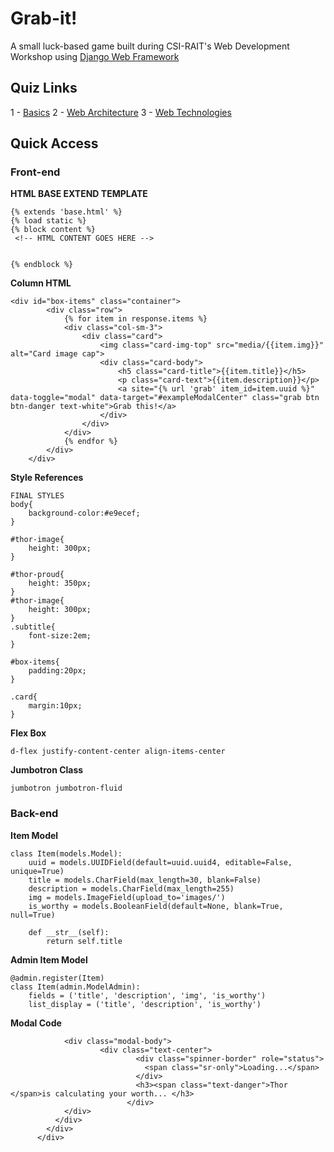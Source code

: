 # Grab-it!
A small luck-based game built during CSI-RAIT's Web Development Workshop using [Django Web Framework](https://www.djangoproject.com/)

## Quiz Links
1 - [Basics](http://bit.ly/csi-webdev-1)
2 - [Web Architecture](http://bit.ly/csi-webdev-2)
3 - [Web Technologies](http://bit.ly/csi-webdev-3)

## Quick Access 

### Front-end

**HTML BASE EXTEND TEMPLATE**

```
{% extends 'base.html' %}
{% load static %}
{% block content %}
 <!-- HTML CONTENT GOES HERE -->


{% endblock %}
```

**Column HTML**
```
<div id="box-items" class="container">
        <div class="row">
            {% for item in response.items %}
            <div class="col-sm-3">
                <div class="card">
                    <img class="card-img-top" src="media/{{item.img}}" alt="Card image cap">
                    <div class="card-body">
                        <h5 class="card-title">{{item.title}}</h5>
                        <p class="card-text">{{item.description}}</p>
                        <a site="{% url 'grab' item_id=item.uuid %}" data-toggle="modal" data-target="#exampleModalCenter" class="grab btn btn-danger text-white">Grab this!</a>
                    </div>  
                </div>
            </div>
            {% endfor %}
        </div>
    </div>
```

**Style References**
```
FINAL STYLES 
body{
    background-color:#e9ecef;
}

#thor-image{
    height: 300px;
}

#thor-proud{
    height: 350px;
}
#thor-image{
    height: 300px;
}
.subtitle{
    font-size:2em;
}

#box-items{
    padding:20px;
}

.card{
    margin:10px;
}
```

**Flex Box**
```
d-flex justify-content-center align-items-center
```

**Jumbotron Class**
```
jumbotron jumbotron-fluid
```

### Back-end

**Item Model**
```
class Item(models.Model):
    uuid = models.UUIDField(default=uuid.uuid4, editable=False, unique=True)
    title = models.CharField(max_length=30, blank=False)
    description = models.CharField(max_length=255)
    img = models.ImageField(upload_to='images/')
    is_worthy = models.BooleanField(default=None, blank=True, null=True)

    def __str__(self):
        return self.title
```

**Admin Item Model**
```
@admin.register(Item)
class Item(admin.ModelAdmin):
    fields = ('title', 'description', 'img', 'is_worthy')
    list_display = ('title', 'description', 'is_worthy')
```


**Modal Code**
    <div class="modal fade" id="exampleModalCenter" tabindex="-1" role="dialog" aria-labelledby="exampleModalCenterTitle" aria-hidden="true">
            <div class="modal-dialog modal-dialog-centered" role="document">
              <div class="modal-content">
                
                <div class="modal-body">
                        <div class="text-center">
                                <div class="spinner-border" role="status">
                                  <span class="sr-only">Loading...</span>
                                </div>
                                <h3><span class="text-danger">Thor </span>is calculating your worth... </h3>
                              </div>
                </div>
              </div>
            </div>
          </div>
